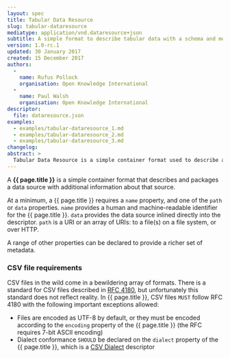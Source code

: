 ```yaml
---
layout: spec
title: Tabular Data Resource
slug: tabular-dataresource
mediatype: application/vnd.dataresource+json
subtitle: A simple format to describe tabular data with a schema and metadata.
version: 1.0-rc.1
updated: 30 January 2017
created: 15 December 2017
authors:
  -
    name: Rufus Pollock
    organisation: Open Knowledge International
  -
    name: Paul Walsh
    organisation: Open Knowledge International
descriptor:
  file: dataresource.json
examples:
  - examples/tabular-dataresource_1.md
  - examples/tabular-dataresource_2.md
  - examples/tabular-dataresource_3.md
changelog:
abstract: >
  Tabular Data Resource is a simple container format used to describe and package a tabular data source with a schema that describes it, and additional metadata about that data source. By providing a minimum set of required properties and a range of optional properties, the format enables a simple contract for data interoperability that is governed by minimalism.
---
```


A **{{ page.title }}** is a simple container format that describes and packages a data source with additional information about that source.

At a minimum, a {{ page.title }} requires a `name` property, and one of the `path` or `data` properties. `name` provides a human and machine-readable identifier for the {{ page.title }}. `data` provides the data source inlined directly into the descriptor. `path` is a URI or an array of URIs: to a file(s) on a file system, or over HTTP.

A range of other properties can be declared to provide a richer set of metadata.

### CSV file requirements

CSV files in the wild come in a bewildering array of formats. There is a standard for CSV files described in [RFC 4180](https://tools.ietf.org/html/rfc4180), but unfortunately this standard does not reflect reality. In {{ page.title }}, CSV files `MUST` follow RFC 4180 with the following important exceptions allowed:

- Files are encoded as UTF-8 by default, or they must be encoded according to the `encoding` property of the {{ page.title }} (the RFC requires 7-bit ASCII encoding)
- Dialect conformance `SHOULD` be declared on the `dialect` property of the {{ page.title }}, which is a [CSV Dialect](/csvdialect/) descriptor


